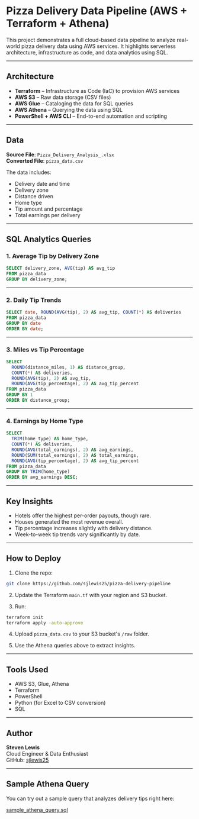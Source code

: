 # Pizza Delivery Data Pipeline (AWS + Terraform + Athena)

This project demonstrates a full cloud-based data pipeline to analyze real-world pizza delivery data using AWS services. It highlights serverless architecture, infrastructure as code, and data analytics using SQL.

---

## Architecture

- **Terraform** – Infrastructure as Code (IaC) to provision AWS services
- **AWS S3** – Raw data storage (CSV files)
- **AWS Glue** – Cataloging the data for SQL queries
- **AWS Athena** – Querying the data using SQL
- **PowerShell + AWS CLI** – End-to-end automation and scripting

---

## Data

**Source File**: `Pizza_Delivery_Analysis_.xlsx`  
**Converted File**: `pizza_data.csv`

The data includes:
- Delivery date and time
- Delivery zone
- Distance driven
- Home type
- Tip amount and percentage
- Total earnings per delivery

---

## SQL Analytics Queries

### 1. **Average Tip by Delivery Zone**
```sql
SELECT delivery_zone, AVG(tip) AS avg_tip
FROM pizza_data
GROUP BY delivery_zone;
```

---

### 2. **Daily Tip Trends**
```sql
SELECT date, ROUND(AVG(tip), 2) AS avg_tip, COUNT(*) AS deliveries
FROM pizza_data
GROUP BY date
ORDER BY date;
```

---

### 3. **Miles vs Tip Percentage**
```sql
SELECT 
  ROUND(distance_miles, 1) AS distance_group,
  COUNT(*) AS deliveries,
  ROUND(AVG(tip), 2) AS avg_tip,
  ROUND(AVG(tip_percentage), 2) AS avg_tip_percent
FROM pizza_data
GROUP BY 1
ORDER BY distance_group;
```

---

### 4. **Earnings by Home Type**
```sql
SELECT 
  TRIM(home_type) AS home_type,
  COUNT(*) AS deliveries,
  ROUND(AVG(total_earnings), 2) AS avg_earnings,
  ROUND(SUM(total_earnings), 2) AS total_earnings,
  ROUND(AVG(tip_percentage), 2) AS avg_tip_percent
FROM pizza_data
GROUP BY TRIM(home_type)
ORDER BY avg_earnings DESC;
```

---

## Key Insights

- Hotels offer the highest per-order payouts, though rare.
- Houses generated the most revenue overall.
- Tip percentage increases slightly with delivery distance.
- Week-to-week tip trends vary significantly by date.

---

## How to Deploy

1. Clone the repo:
```bash
git clone https://github.com/sjlewis25/pizza-delivery-pipeline
```

2. Update the Terraform `main.tf` with your region and S3 bucket.

3. Run:
```bash
terraform init
terraform apply -auto-approve
```

4. Upload `pizza_data.csv` to your S3 bucket's `/raw` folder.

5. Use the Athena queries above to extract insights.

---

## Tools Used

- AWS S3, Glue, Athena
- Terraform
- PowerShell
- Python (for Excel to CSV conversion)
- SQL

---

## Author

**Steven Lewis**  
Cloud Engineer & Data Enthusiast  
GitHub: [sjlewis25](https://github.com/sjlewis25)

---

## Sample Athena Query

You can try out a sample query that analyzes delivery tips right here:

[sample_athena_query.sql](queries/sample_athena_query.sql)

